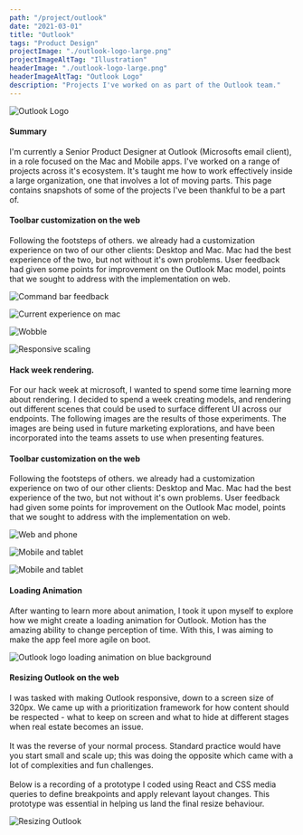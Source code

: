 ```yaml
---
path: "/project/outlook"
date: "2021-03-01"
title: "Outlook"
tags: "Product Design"
projectImage: "./outlook-logo-large.png"
projectImageAltTag: "Illustration"
headerImage: "./outlook-logo-large.png"
headerImageAltTag: "Outlook Logo"
description: "Projects I've worked on as part of the Outlook team."
---
```


![Outlook Logo](./outlook-logo.png)

<div class="body-text">
    <h4 class="project-sub-title">
        Summary
    </h4>
    <p class="project-description">
        I'm currently a Senior Product Designer at Outlook (Microsofts email client), in a role focused on the Mac and Mobile apps. I've worked on a range of projects across it's ecosystem. It's taught me how to work effectively inside a large organization, one that involves a lot of moving parts. This page contains snapshots of some of the projects I've been thankful to be a part of.
    </p>
</div>

<div class="body-text">
    <h4 class="project-sub-title">
        Toolbar customization on the web
    </h4>
    <p class="project-description">
        Following the footsteps of others. we already had a customization experience on two of our other clients: Desktop and Mac. Mac had the best experience of the two, but not without it's own problems. User feedback had given some points for improvement on the Outlook Mac model, points that we sought to address with the implementation on web. 
    </p>
</div>

![Command bar feedback](./commanding-feedback.png)

![Current experience on mac](./commanding-mac.png)

![Wobble](./wobble.gif)

![Responsive scaling](./layout.gif)

<div class="body-text">
    <h4 class="project-sub-title">
        Hack week rendering.
    </h4>
    <p class="project-description">
        For our hack week at microsoft, I wanted to spend some time learning more about rendering. I decided to spend a week creating models, and rendering out different scenes that could be used to surface different UI across our endpoints. The following images are the results of those experiments. The images are being used in future marketing explorations, and have been incorporated into the teams assets to use when presenting features. 
    </p>
</div>

<div class="body-text">
    <h4 class="project-sub-title">
        Toolbar customization on the web
    </h4>
    <p class="project-description">
        Following the footsteps of others. we already had a customization experience on two of our other clients: Desktop and Mac. Mac had the best experience of the two, but not without it's own problems. User feedback had given some points for improvement on the Outlook Mac model, points that we sought to address with the implementation on web. 
    </p>
</div>

![Web and phone](./renders/web-and-phone.jpg)

![Mobile and tablet](./renders/mobile-and-tablet.jpg)

![Mobile and tablet](./renders/desktop-1.png)

<div class="body-text">
    <h4 class="project-sub-title">
        Loading Animation
    </h4>
    <p class="project-description">
        After wanting to learn more about animation, I took it upon myself to explore how we might create a loading animation for Outlook. Motion has the amazing ability to change perception of time. With this, I was aiming to make the app feel more agile on boot. 
    </p>
</div>

![Outlook logo loading animation on blue background](./loading-animation-blue.gif)

<div class="body-text">
    <h4 class="project-sub-title">
        Resizing Outlook on the web
    </h4>
    <p class="project-description">
        I was tasked with making Outlook responsive, down to a screen size of 320px. We came up with a prioritization framework for how content should be respected - what to keep on screen and what to hide at different stages when real estate becomes an issue. 
        <br><br>
        It was the reverse of your normal process. Standard practice would have you start small and scale up; this was doing the opposite which came with a lot of complexities and fun challenges.
        <br><br>
        Below is a recording of a prototype I coded using React and CSS media queries to define breakpoints and apply relevant layout changes. This prototype was essential in helping us land the final resize behaviour. 
    </p>
</div>


![Resizing Outlook](./resize.gif)